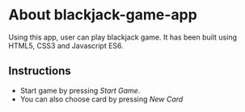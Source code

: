 # About blackjack-game-app

Using this app, user can play blackjack game. It has been built using HTML5, CSS3 and Javascript ES6.

## Instructions

- Start game by pressing *Start Game*.
- You can also choose card by pressing *New Card*
 
